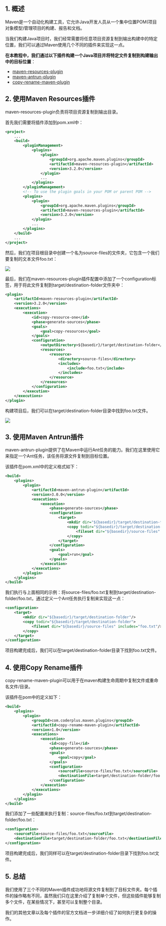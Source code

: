 ## 1. 概述

Maven是一个自动化构建工具，它允许Java开发人员从一个集中位置POM(项目对象模型)管理项目的构建、报告和文档。

当我们构建Java项目时，我们经常需要将任意项目资源复制到输出构建中的特定位置，我们可以通过Maven使用几个不同的插件来实现这一点。

**在本教程中，我们通过以下插件构建一个Java项目并将特定文件复制到构建输出中的目标位置**：

+ [maven-resources-plugin](https://maven.apache.org/plugins/maven-resources-plugin/)
+ [maven-antrun-plugin](https://maven.apache.org/plugins/maven-antrun-plugin/)
+ [copy-rename-maven-plugin](https://coderplus.github.io/copy-rename-maven-plugin/)

## 2. 使用Maven Resources插件

maven-resources-plugin负责将项目资源复制到输出目录。

首先我们需要将插件添加到pom.xml中：

```xml
<project>
    ...
    <build>
        <pluginManagement>
            <plugins>
                <plugin>
                    <groupId>org.apache.maven.plugins</groupId>
                    <artifactId>maven-resources-plugin</artifactId>
                    <version>3.2.0</version>
                </plugin>
                ...
            </plugins>
        </pluginManagement>
        <!-- To use the plugin goals in your POM or parent POM -->
        <plugins>
            <plugin>
                <groupId>org.apache.maven.plugins</groupId>
                <artifactId>maven-resources-plugin</artifactId>
                <version>3.2.0</version>
            </plugin>
            ...
        </plugins>
    </build>
    ...
</project>
```

然后，我们在项目根目录中创建一个名为source-files的文件夹，它包含一个我们要复制的文本文件foo.txt：

<img src="../assets/img.png">

最后，我们在maven-resources-plugin插件配置中添加了一个configuration标签，用于将此文件复制到target/destination-folder文件夹中：

```xml
<plugin>
    <artifactId>maven-resources-plugin</artifactId>
    <version>3.2.0</version>
    <executions>
        <execution>
            <id>copy-resource-one</id>
            <phase>generate-sources</phase>
            <goals>
                <goal>copy-resources</goal>
            </goals>
            <configuration>
                <outputDirectory>${basedir}/target/destination-folder</outputDirectory>
                <resources>
                    <resource>
                        <directory>source-files</directory>
                        <includes>
                            <include>foo.txt</include>
                        </includes>
                    </resource>
                </resources>
            </configuration>
        </execution>
    </executions>
</plugin>
```

构建项目后，我们可以在target/destination-folder目录中找到foo.txt文件。

<img src="../assets/img_1.png">

## 3. 使用Maven Antrun插件

maven-antrun-plugin提供了在Maven中运行Ant任务的能力。我们在这里使用它来指定一个Ant任务，该任务将源文件复制到目标位置。

该插件在pom.xml中的定义格式如下：

```xml
<build>
    <plugins>
        <plugin>
            <artifactId>maven-antrun-plugin</artifactId>
            <version>3.0.0</version>
            <executions>
                <execution>
                    <phase>generate-sources</phase>
                    <configuration>
                        <target>
                            <mkdir dir="${basedir}/target/destination-folder"/>
                            <copy todir="${basedir}/target/destination-folder">
                                <fileset dir="${basedir}/source-files" includes="foo.txt"/>
                            </copy>
                        </target>
                    </configuration>
                    <goals>
                        <goal>run</goal>
                    </goals>
                </execution>
            </executions>
        </plugin>
    </plugins>
</build>
```

我们执行与上面相同的示例：将source-files/foo.txt复制到target/destination-folder/foo.txt，通过定义一个Ant任务执行复制来实现这一点：

```xml
<configuration>
    <target>
        <mkdir dir="${basedir}/target/destination-folder"/>
        <copy todir="${basedir}/target/destination-folder">
            <fileset dir="${basedir}/source-files" includes="foo.txt"/>
        </copy>
    </target>
</configuration>
```

项目构建完成后，我们可以在target/destination-folder目录下找到foo.txt文件。

## 4. 使用Copy Rename插件

copy-rename-maven-plugin可以用于在maven构建生命周期中复制文件或重命名文件/目录。

该插件在pom中的定义如下：

```xml
<build>
    <plugins>
        <plugin>
            <groupId>com.coderplus.maven.plugins</groupId>
            <artifactId>copy-rename-maven-plugin</artifactId>
            <version>1.0</version>
            <executions>
                <execution>
                    <id>copy-file</id>
                    <phase>generate-sources</phase>
                    <goals>
                        <goal>copy</goal>
                    </goals>
                    <configuration>
                        <sourceFile>source-files/foo.txt</sourceFile>
                        <destinationFile>target/destination-folder/foo.txt</destinationFile>
                    </configuration>
                </execution>
            </executions>
        </plugin>
    </plugins>
</build>
```

我们添加了一些配置来执行复制：source-files/foo.txt到target/destination-folder/foo.txt：

```xml
<configuration>
    <sourceFile>source-files/foo.txt</sourceFile>
    <destinationFile>target/destination-folder/foo.txt</destinationFile>
</configuration>
```

项目构建完成后，我们同样可以在target/destination-folder目录下找到foo.txt文件。

## 5. 总结

我们使用了三个不同的Maven插件成功地将源文件复制到了目标文件夹。每个插件的操作略有不同，虽然我们只在这里介绍了复制单个文件，但这些插件能够复制多个文件，在某些情况下，甚至可以复制整个目录。

我们的其他文章以及每个插件的官方文档进一步详细介绍了如何执行更复杂的操作。